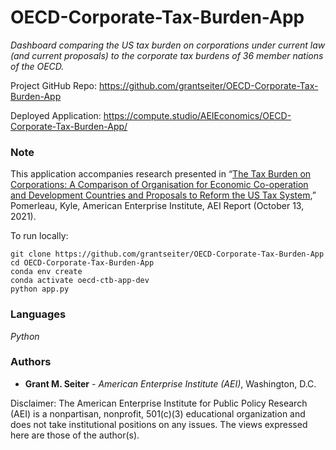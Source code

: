 # OECD-Corporate-Tax-Burden-App

*Dashboard comparing the US tax burden on corporations under current law (and current proposals) to the corporate tax burdens of 36 member nations of the OECD.*

Project GitHub Repo: <https://github.com/grantseiter/OECD-Corporate-Tax-Burden-App>

Deployed Application: <https://compute.studio/AEIEconomics/OECD-Corporate-Tax-Burden-App/>

### Note

This application accompanies research presented in “[The Tax Burden on Corporations: A Comparison of Organisation for Economic Co-operation and Development Countries and Proposals to Reform the US Tax System](https://www.aei.org/research-products/report/the-tax-burden-on-corporations-a-comparison-of-organisation-for-economic-co-operation-and-development-countries-and-proposals-to-reform-the-us-tax-system/),” Pomerleau, Kyle, American Enterprise Institute, AEI Report (October 13, 2021).

To run locally:

```
git clone https://github.com/grantseiter/OECD-Corporate-Tax-Burden-App
cd OECD-Corporate-Tax-Burden-App
conda env create
conda activate oecd-ctb-app-dev
python app.py
```

### Languages

*Python*

### Authors

* **Grant M. Seiter** - *American Enterprise Institute (AEI)*, Washington, D.C.

Disclaimer: The American Enterprise Institute for Public Policy Research (AEI) is a nonpartisan, nonprofit, 501(c)(3) educational organization and does not take institutional positions on any issues. The views expressed here are those of the author(s).
